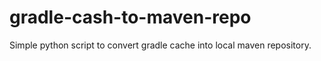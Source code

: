 # gradle-cash-to-maven-repo
Simple python script to convert gradle cache into local maven repository.
